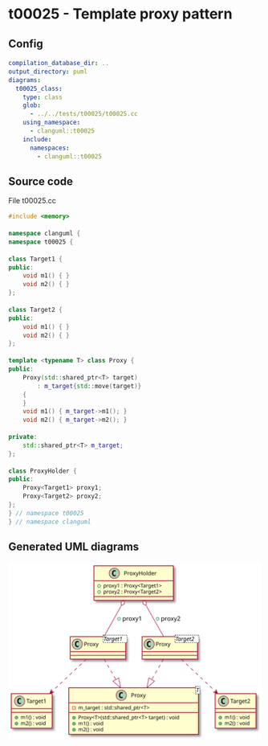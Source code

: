 # t00025 - Template proxy pattern
## Config
```yaml
compilation_database_dir: ..
output_directory: puml
diagrams:
  t00025_class:
    type: class
    glob:
      - ../../tests/t00025/t00025.cc
    using_namespace:
      - clanguml::t00025
    include:
      namespaces:
        - clanguml::t00025

```
## Source code
File t00025.cc
```cpp
#include <memory>

namespace clanguml {
namespace t00025 {

class Target1 {
public:
    void m1() { }
    void m2() { }
};

class Target2 {
public:
    void m1() { }
    void m2() { }
};

template <typename T> class Proxy {
public:
    Proxy(std::shared_ptr<T> target)
        : m_target{std::move(target)}
    {
    }
    void m1() { m_target->m1(); }
    void m2() { m_target->m2(); }

private:
    std::shared_ptr<T> m_target;
};

class ProxyHolder {
public:
    Proxy<Target1> proxy1;
    Proxy<Target2> proxy2;
};
} // namespace t00025
} // namespace clanguml

```
## Generated UML diagrams
![t00025_class](./t00025_class.svg "Template proxy pattern")
